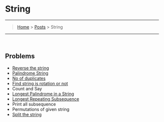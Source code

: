 # String
---
> [Home](../index.md) > [Posts](../posts.md) > String
---

<br>

## Problems

* [Reverse the string](reverse_string.cpp)
* [Palindrome String](palindrome_string.cpp)
* [No of duplicates](duplicate_char.cpp)
* [Find string is rotation or not](rotation_string.cpp)
* Count and Say
* [Longest Palindrome in a String](longest_palindromee.cpp)
* [Longest Repeating Subsequence](longest_repeating_subse.cpp)
* Print all subsequence
* Permutations of given string
* [Split the string](split_string.cpp)

